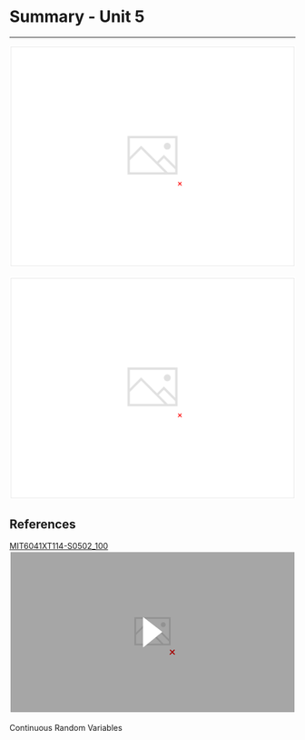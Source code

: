 # Summary - Unit 5

---

![image](media/Intro-Syllabus_Summary-Unit-5-image1.png)

![image](media/Intro-Syllabus_Summary-Unit-5-image2.png)

## References

[MIT6041XT114-S0502_100](https://www.youtube.com/watch?v=P3_W6ZsL-A8)
![image](media/Intro-Syllabus_Summary-Unit-5-image3.png)

Continuous Random Variables
